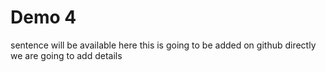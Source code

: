 # Demo 4

sentence will be available here
this is going to be added on github directly
we are going to add details 
